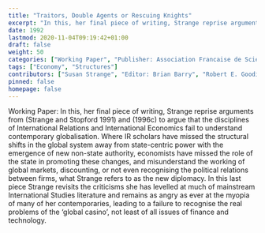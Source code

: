 ```yaml
---
title: "Traitors, Double Agents or Rescuing Knights"
excerpt: "In this, her final piece of writing, Strange reprise arguments from (Strange and Stopford 1991) and (1996c) to argue that the disciplines of International Relations and International Economics fail to understand contemporary globalisation. Where IR scholars have missed the structural shifts in the global system away from state-centric power with the emergence of new non-state authority, economists have missed the role of the state in promoting these changes, and misunderstand the working of global markets, discounting, or not even recognising the political relations between firms, what Strange refers to as the new diplomacy. In this last piece Strange revisits the criticisms she has levelled at much of mainstream International Studies literature and remains as angry as ever at the myopia of many of her contemporaries, leading to a failure to recognise the real problems of the ‘global casino’, not least of all issues of finance and technology."
date: 1992
lastmod: 2020-11-04T09:19:42+01:00
draft: false
weight: 50
categories: ["Working Paper", "Publisher: Association Francaise de Science Politique", "Journal: Les Individuis dans la Politique Internationale"]
tags: ["Economy", "Structures"]
contributors: ["Susan Strange", "Editor: Brian Barry", "Robert E. Goodin"]
pinned: false
homepage: false
---
```


Working Paper: In this, her final piece of writing, Strange reprise arguments from (Strange and Stopford 1991) and (1996c) to argue that the disciplines of International Relations and International Economics fail to understand contemporary globalisation. Where IR scholars have missed the structural shifts in the global system away from state-centric power with the emergence of new non-state authority, economists have missed the role of the state in promoting these changes, and misunderstand the working of global markets, discounting, or not even recognising the political relations between firms, what Strange refers to as the new diplomacy. In this last piece Strange revisits the criticisms she has levelled at much of mainstream International Studies literature and remains as angry as ever at the myopia of many of her contemporaries, leading to a failure to recognise the real problems of the ‘global casino’, not least of all issues of finance and technology.
